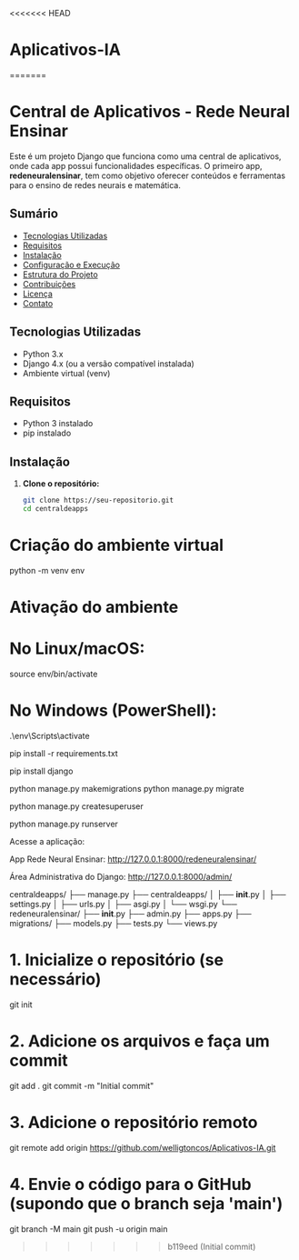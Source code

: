<<<<<<< HEAD
# Aplicativos-IA
=======
# Central de Aplicativos - Rede Neural Ensinar

Este é um projeto Django que funciona como uma central de aplicativos, onde cada app possui funcionalidades específicas. O primeiro app, **redeneuralensinar**, tem como objetivo oferecer conteúdos e ferramentas para o ensino de redes neurais e matemática.

## Sumário

- [Tecnologias Utilizadas](#tecnologias-utilizadas)
- [Requisitos](#requisitos)
- [Instalação](#instalação)
- [Configuração e Execução](#configuração-e-execução)
- [Estrutura do Projeto](#estrutura-do-projeto)
- [Contribuições](#contribuições)
- [Licença](#licença)
- [Contato](#contato)

## Tecnologias Utilizadas

- Python 3.x
- Django 4.x (ou a versão compatível instalada)
- Ambiente virtual (venv)

## Requisitos

- Python 3 instalado
- pip instalado

## Instalação

1. **Clone o repositório:**

   ```bash
   git clone https://seu-repositorio.git
   cd centraldeapps

# Criação do ambiente virtual
python -m venv env

# Ativação do ambiente
# No Linux/macOS:
source env/bin/activate

# No Windows (PowerShell):
.\env\Scripts\activate

pip install -r requirements.txt

pip install django

python manage.py makemigrations
python manage.py migrate

python manage.py createsuperuser

python manage.py runserver

Acesse a aplicação:

App Rede Neural Ensinar:
http://127.0.0.1:8000/redeneuralensinar/

Área Administrativa do Django:
http://127.0.0.1:8000/admin/

centraldeapps/
├── manage.py
├── centraldeapps/
│   ├── __init__.py
│   ├── settings.py
│   ├── urls.py
│   ├── asgi.py
│   └── wsgi.py
└── redeneuralensinar/
    ├── __init__.py
    ├── admin.py
    ├── apps.py
    ├── migrations/
    ├── models.py
    ├── tests.py
    └── views.py


# 1. Inicialize o repositório (se necessário)
git init

# 2. Adicione os arquivos e faça um commit
git add .
git commit -m "Initial commit"

# 3. Adicione o repositório remoto
git remote add origin https://github.com/welligtoncos/Aplicativos-IA.git

# 4. Envie o código para o GitHub (supondo que o branch seja 'main')
git branch -M main
git push -u origin main
>>>>>>> b119eed (Initial commit)
